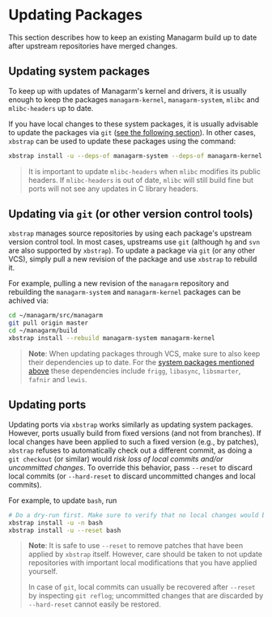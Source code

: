 # Updating Packages

This section describes how to keep an existing Managarm
build up to date after upstream repositories have merged
changes.

## Updating system packages

To keep up with updates of Managarm's kernel and drivers,
it is usually enough to keep the packages `managarm-kernel`,
`managarm-system`, `mlibc` and `mlibc-headers` up to date.

If you have local changes to these system packages, it is usually
advisable to update the packages via `git`
([see the following section](#updating-via-git-or-other-version-control-tools)).
In other cases, `xbstrap` can be used to update these packages using the command:
```sh
xbstrap install -u --deps-of managarm-system --deps-of managarm-kernel --deps-of mlibc mlibc-headers
```

> It is important to update `mlibc-headers` when `mlibc` modifies its public
> headers. If `mlibc-headers` is out of date, `mlibc` will still build fine
> but ports will not see any updates in C library headers.

## Updating via `git` (or other version control tools)

`xbstrap` manages source repositories by using each package's upstream
version control tool. In most cases, upstreams use `git` (although `hg` and `svn` are
also supported by `xbstrap`). To update a package via `git` (or any other VCS),
simply pull a new revision of the package and use `xbstrap` to rebuild it.

For example, pulling a new revision of the `managarm` repository
and rebuilding the `managarm-system` and `managarm-kernel` packages
can be achived via:
```sh
cd ~/managarm/src/managarm
git pull origin master
cd ~/managarm/build
xbstrap install --rebuild managarm-system managarm-kernel
```

> **Note**: When updating packages through VCS, make sure
> to also keep their dependencies up to date. For the
> [system packages mentioned above](#updating-system-packages)
> these dependencies include
> `frigg`, `libasync`, `libsmarter`, `fafnir` and `lewis`.

## Updating ports

Updating ports via `xbstrap` works similarly as updating system packages.
However, ports usually build from fixed versions (and not from branches).
If local changes have been applied to such a fixed version
(e.g., by patches), `xbstrap` refuses to
automatically check out a different commit,
as doing a `git checkout` (or similar) would *risk loss
of local commits and/or uncommitted changes*.
To override this behavior, pass `--reset` to discard
local commits (or `--hard-reset` to discard uncommitted changes and local commits).

For example, to update `bash`, run
```sh
# Do a dry-run first. Make sure to verify that no local changes would be discarded.
xbstrap install -u -n bash
xbstrap install -u --reset bash
```

> **Note**: It is safe to use `--reset` to remove patches that have been applied
> by `xbstrap` itself. However, care should be taken to not update
> repositories with important local modifications that you have applied
> yourself.
>
> In case of `git`, local commits can usually be recovered after
> `--reset` by inspecting `git reflog`; uncommitted changes that
> are discarded by `--hard-reset` cannot easily be restored.
